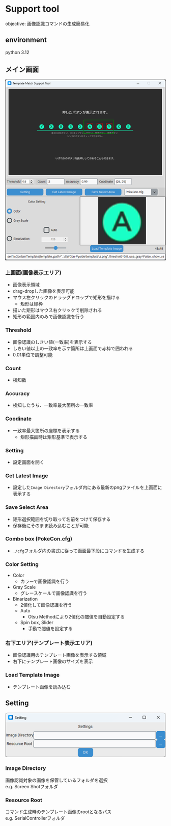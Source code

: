 # Support tool
objective: 画像認識コマンドの生成簡易化

## environment
python 3.12

## メイン画面
![Alt text](./src/image2.png)
### 上画面(画像表示エリア)
- 画像表示領域
- drag-dropした画像を表示可能
- マウス左クリックのドラッグドロップで矩形を描ける
    - 矩形は緑枠
- 描いた矩形はマウス右クリックで削除される
- 矩形の範囲内のみで画像認識を行う


### Threshold
- 画像認識のしきい値(一致率)を表示する
- しきい値以上の一致率を示す箇所は上画面で赤枠で囲われる
- 0.01単位で調整可能

### Count
- 検知数

### Accuracy
- 検知したうち、一致率最大箇所の一致率

### Coodinate
- 一致率最大箇所の座標を表示する
    - 矩形描画時は矩形基準で表示する  

### Setting
- 設定画面を開く

### Get Latest Image
- 設定した`Image Directory`フォルダ内にある最新のpngファイルを上画面に表示する

### Save Select Area
- 矩形選択範囲を切り取って名前をつけて保存する
- 保存後にそのまま読み込むことが可能

### Combo box (PokeCon.cfg)
- `./cfg`フォルダ内の書式に従って画面最下段にコマンドを生成する

### Color Setting
- Color
    - カラーで画像認識を行う
- Gray Scale
    - グレースケールで画像認識を行う
- Binarization
    - 2値化して画像認識を行う
    - Auto
        - Otsu Methodにより2値化の閾値を自動設定する
    - Spin box, Slider
        - 手動で閾値を設定する

### 右下エリア(テンプレート表示エリア)
- 画像認識用のテンプレート画像を表示する領域
- 右下にテンプレート画像のサイズを表示

### Load Template Image
- テンプレート画像を読み込む




## Setting
![Alt text](./src/image.png)

### Image Directory
画像認識対象の画像を保管しているフォルダを選択\
e.g. Screen Shotフォルダ

### Resource Root
コマンド生成時のテンプレート画像のrootとなるパス\
e.g. SerialControllerフォルダ
